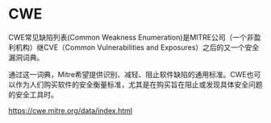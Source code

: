 # CWE

CWE常见缺陷列表(Common Weakness Enumeration)是MITRE公司（一个非盈利机构）继CVE（Common Vulnerabilities and Exposures）之后的又一个安全漏洞词典。

通过这一词典，Mitre希望提供识别、减轻、阻止软件缺陷的通用标准。CWE也可以作为人们购买软件的安全衡量标准，尤其是在购买旨在阻止或发现具体安全问题的安全工具时。  



https://cwe.mitre.org/data/index.html
